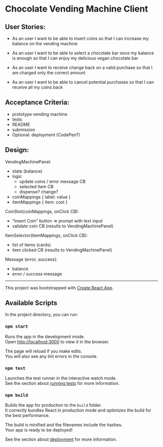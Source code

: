 # Chocolate Vending Machine Client

## User Stories:

- As an user I want to be able to insert coins so that I can increase my balance on the vending machine
- As an user I want to be able to select a chocolate bar once my balance is enough so that I can enjoy my delicious vegan chocolate bar
- As an user I want to receive change back on a valid purchase so that I am charged only the correct amount

- As an user I want to be able to cancel potential purchases so that I can receive all my coins back

## Acceptance Criteria:

- prototype vending machine
- tests
- README
- submission
- Optional: deployment (CodePen?)

## Design:

VendingMachinePanel:

- state (balance)
- logic
  - update coins / error message CB
  - selected item CB
  - dispense? change?
- coinMappings { label: value }
- itemMappings { item: cost }

CoinSlot(coinMappings, onClick CB):

- "Insert Coin" button => prompt with text input
- validate coin CB (results to VendingMachinePanel)

ItemSelector(itemMappings, onClick CB):

- list of items (cards)
- item clicked CB (results to VendingMachinePanel)

Message (error, success):

- balance
- error / success message

---

This project was bootstrapped with [Create React App](https://github.com/facebook/create-react-app).

## Available Scripts

In the project directory, you can run:

### `npm start`

Runs the app in the development mode.<br />
Open [http://localhost:3000](http://localhost:3000) to view it in the browser.

The page will reload if you make edits.<br />
You will also see any lint errors in the console.

### `npm test`

Launches the test runner in the interactive watch mode.<br />
See the section about [running tests](https://facebook.github.io/create-react-app/docs/running-tests) for more information.

### `npm build`

Builds the app for production to the `build` folder.<br />
It correctly bundles React in production mode and optimizes the build for the best performance.

The build is minified and the filenames include the hashes.<br />
Your app is ready to be deployed!

See the section about [deployment](https://facebook.github.io/create-react-app/docs/deployment) for more information.
